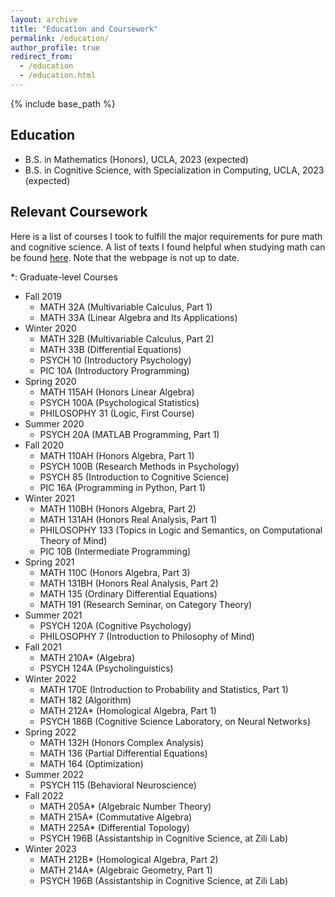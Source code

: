```yaml
---
layout: archive
title: "Education and Coursework"
permalink: /education/
author_profile: true
redirect_from:
  - /education
  - /education.html
---
```


{% include base_path %}

Education
------
* B.S. in Mathematics (Honors), UCLA, 2023 (expected)
* B.S. in Cognitive Science, with Specialization in Computing, UCLA, 2023 (expected)

Relevant Coursework
------
Here is a list of courses I took to fulfill the major requirements for pure math and cognitive science. A list of texts I found helpful when studying math can be found [here](https://jiantongliu.github.io/coursebooklist.html). Note that the webpage is not up to date. 

\*: Graduate-level Courses

* Fall 2019
  * MATH 32A (Multivariable Calculus, Part 1)
  * MATH 33A (Linear Algebra and Its Applications)
* Winter 2020
  * MATH 32B (Multivariable Calculus, Part 2)
  * MATH 33B (Differential Equations)
  * PSYCH 10 (Introductory Psychology)
  * PIC 10A (Introductory Programming)
* Spring 2020
  * MATH 115AH (Honors Linear Algebra)
  * PSYCH 100A (Psychological Statistics)
  * PHILOSOPHY 31 (Logic, First Course)
* Summer 2020
  * PSYCH 20A (MATLAB Programming, Part 1)
* Fall 2020
  * MATH 110AH (Honors Algebra, Part 1)
  * PSYCH 100B (Research Methods in Psychology)
  * PSYCH 85 (Introduction to Cognitive Science)
  * PIC 16A (Programming in Python, Part 1)
* Winter 2021
  * MATH 110BH (Honors Algebra, Part 2)
  * MATH 131AH (Honors Real Analysis, Part 1)
  * PHILOSOPHY 133 (Topics in Logic and Semantics, on Computational Theory of Mind)
  * PIC 10B (Intermediate Programming)
* Spring 2021
  * MATH 110C (Honors Algebra, Part 3)
  * MATH 131BH (Honors Real Analysis, Part 2)
  * MATH 135 (Ordinary Differential Equations)
  * MATH 191 (Research Seminar, on Category Theory)
* Summer 2021
  * PSYCH 120A (Cognitive Psychology)
  * PHILOSOPHY 7 (Introduction to Philosophy of Mind)
* Fall 2021
  * MATH 210A\* (Algebra)
  * PSYCH 124A (Psycholinguistics)
* Winter 2022
  * MATH 170E (Introduction to Probability and Statistics, Part 1)
  * MATH 182 (Algorithm)
  * MATH 212A\* (Homological Algebra, Part 1)
  * PSYCH 186B (Cognitive Science Laboratory, on Neural Networks)
* Spring 2022
  * MATH 132H (Honors Complex Analysis)
  * MATH 136 (Partial Differential Equations)
  * MATH 164 (Optimization)
* Summer 2022
  * PSYCH 115 (Behavioral Neuroscience)
* Fall 2022
  * MATH 205A\* (Algebraic Number Theory)
  * MATH 215A\* (Commutative Algebra)
  * MATH 225A\* (Differential Topology)
  * PSYCH 196B (Assistantship in Cognitive Science, at Zili Lab)
* Winter 2023
  * MATH 212B\* (Homological Algebra, Part 2)
  * MATH 214A\* (Algebraic Geometry, Part 1)
  * PSYCH 196B (Assistantship in Cognitive Science, at Zili Lab)
